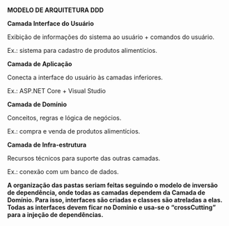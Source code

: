 **MODELO DE ARQUITETURA DDD**

**Camada Interface do Usuário**

Exibição de informações do sistema ao usuário + comandos do usuário.

Ex.: sistema para cadastro de produtos alimentícios.

**Camada de Aplicação**

Conecta a interface do usuário às camadas inferiores.

Ex.: ASP.NET Core + Visual Studio

**Camada de Domínio**

Conceitos, regras e lógica de negócios.

Ex.: compra e venda de produtos alimentícios.

**Camada de Infra-estrutura** 

Recursos técnicos para suporte das outras camadas.

Ex.: conexão com um banco de dados.



**A organização das pastas seriam feitas seguindo o modelo de inversão de dependência, onde todas as camadas dependem da Camada de Domínio. Para isso, interfaces são criadas e classes são atreladas a elas. Todas as interfaces devem ficar no Domínio e usa-se o “crossCutting” para a injeção de dependências.**